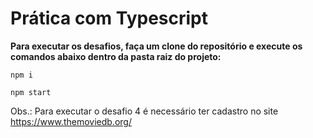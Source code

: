 # Prática com Typescript

**Para executar os desafios, faça um clone do repositório e execute os comandos abaixo dentro da pasta raiz do projeto:**

```
npm i
```

```
npm start
```

Obs.: Para executar o desafio 4 é necessário ter cadastro no site https://www.themoviedb.org/
